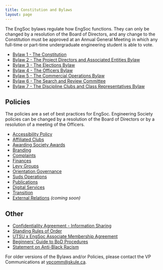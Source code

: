 ```yaml
---
title: Constitution and Bylaws
layout: page
---
```


The EngSoc bylaws regulate how EngSoc functions. They can only be changed by a resolution of the Board of Directors, and any change to the Constitution must be approved at an Annual General Meeting in which any full-time or part-time undergraduate engineering student is able to vote.
- [Bylaw 1 - The Constitution](https://github.com/skule/bylaws/blob/master/Bylaw%201.pdf)
- [Bylaw 2 - The Project Directors and Associated Entities Bylaw](https://github.com/skule/bylaws/blob/master/Bylaw%202.pdf)
- [Bylaw 3 - The Elections Bylaw](https://github.com/skule/bylaws/blob/master/Bylaw%203.pdf)
- [Bylaw 4 - The Officers Bylaw](https://github.com/skule/bylaws/blob/master/Bylaw%204.pdf)
- [Bylaw 5 - The Commercial Operations Bylaw](https://github.com/skule/bylaws/blob/master/Bylaw%205.pdf)
- [Bylaw 6 - The Search and Review Committee](https://github.com/skule/bylaws/blob/master/Bylaw%206.pdf)
- [Bylaw 7 - The Discipline Clubs and Class Representatives Bylaw](https://github.com/skule/bylaws/blob/master/Bylaw%207.pdf)

## Policies

The policies are a set of best practices for EngSoc. Engineering Society policies can be changed by a resolution of the Board of Directors or by a resolution of a meeting of the Officers.
- [Accessibility Policy](https://drive.google.com/file/d/1NBE9OM5YWWnhQfcE_s9wIuO8LECV3vDO)
- [Affiliated Clubs](https://drive.google.com/file/d/131fr_DDU6sE7p2DKIQtcqVucrNmtL5Ne)
- [Awarding Society Awards](/about/governing-documents/Policy-Awarding-Society-Awards-Feb2024.pdf)
- [Branding](https://drive.google.com/file/d/0B89eE6k71A1lV2lYUldBcWhUUDg)
- [Complaints](https://github.com/skule/bylaws/blob/master/policies/Policy-on-Complaints.pdf)
- [Finances](/about/governing-documents/Policy-Finances.pdf)
- [Levy Groups](https://drive.google.com/file/d/1h9RiVSQF4GSwvYrRV6cqZ8V4njTNLB6e) 
- [Orientation Governance](https://github.com/skule/bylaws/blob/master/policies/Orientation%20Governance%20Policy.pdf)
- [Suds Operations](/about/governing-documents/Policy-Suds-Operations.pdf)
- [Publications](/about/governing-documents/Policy-on-Publications.pdf)
- [Digital Services](https://github.com/skule/bylaws/blob/master/policies/Digital%20Services%20Policy.pdf)
- [Transition](https://github.com/skule/bylaws/blob/master/policies/Transition%20Policy.pdf)
- [External Relations](https://github.com/skule/bylaws/blob/master/policies/) *(coming soon)*

## Other

- [Confidentiality Agreement - Information Sharing](/about/governing-documents/Confidentiality-Agreement-Information-Sharing.pdf)
- [Standing Rules of Order](https://drive.google.com/file/d/1sM2DObFYXUmyGS7qEKLNuRu_yQl_ilMg/view?usp=sharing)
- [UTSU x EngSoc Associate Membership Agreement](https://drive.google.com/file/d/1D1puA1wLxvmKRVXHNhw_q293G_fgd7bX/view)
- [Beginners' Guide to BoD Procedures](/about/governing-documents/Beginners-Guide-to-BoD-Procedures.pdf)
- [Statement on Anti-Black Racism](https://drive.google.com/file/d/1UyNK9rd4yGtMXKcmKDaPTX40C9ZP_wnT/preview)


For older versions of the Bylaws and/or Policies, please contact the VP Communications at [vpcomm@skule.ca](mailto:vpcomm@skule.ca).